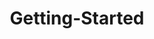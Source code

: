 ---
layout: post
title: Getting-Started
description: getting started
platform: aspnet-core
control: Barcode 
documentation: ug
---